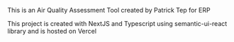 This is an Air Quality Assessment Tool created by Patrick Tep for ERP

This project is created with NextJS and Typescript using semantic-ui-react library and is hosted on Vercel